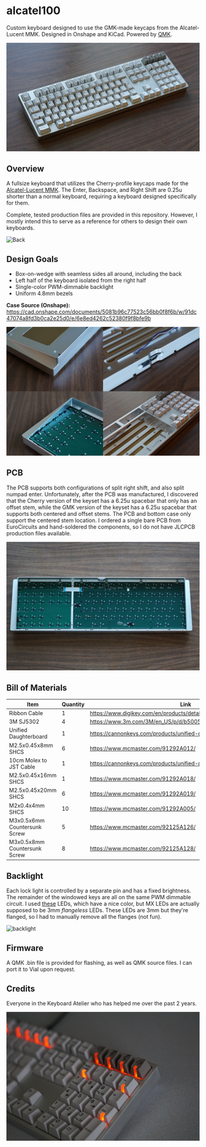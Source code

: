 # alcatel100

Custom keyboard designed to use the GMK-made keycaps from the Alcatel-Lucent MMK.
Designed in Onshape and KiCad.
Powered by [QMK](https://github.com/qmk/qmk_firmware).

![Front](https://github.com/nearestexit/alcatel100/blob/main/Pictures/Front.JPG)


## Overview
A fullsize keyboard that utilizes the Cherry-profile keycaps made for the [Alcatel-Lucent MMK](https://deskthority.net/viewtopic.php?t=23887).
The Enter, Backspace, and Right Shift are 0.25u shorter than a normal keyboard, requiring a keyboard designed specifically for them.

Complete, tested production files are provided in this repository. However, I mostly intend this to serve as a reference for others to design their own keyboards.

![Back](https://github.com/nearestexit/alcatel100/blob/main/Pictures/combo2.png)

## Design Goals
- Box-on-wedge with seamless sides all around, including the back
- Left half of the keyboard isolated from the right half
- Single-color PWM-dimmable backlight
- Uniform 4.8mm bezels

**Case Source (Onshape):** https://cad.onshape.com/documents/5081b96c77523c56bb0f8f6b/w/91dc47074a8fd3b0ca2e25d0/e/6e8ed4262c52380f9f8bfe9b

![Combo](https://github.com/nearestexit/alcatel100/blob/main/Pictures/combo.png)

## PCB
The PCB supports both configurations of split right shift, and also split numpad enter. Unfortunately, after the PCB was manufactured, I discovered that the Cherry version of the keyset has a 6.25u spacebar that only has an offset stem, while the GMK version of the keyset has a 6.25u spacebar that supports both centered and offset stems. The PCB and bottom case only support the centered stem location.
I ordered a single bare PCB from EuroCircuits and hand-soldered the components, so I do not have JLCPCB production files available.

![PCB](https://github.com/nearestexit/alcatel100/blob/main/Pictures/PCB.JPG)

## Bill of Materials

| Item  | Quantity | Link |
| ------------- | ------------- | ------------- | 
| Ribbon Cable | 1 | https://www.digikey.com/en/products/detail/molex/0151660207/3281088 |
| 3M SJ5302 | 4  | https://www.3m.com/3M/en_US/p/d/b5005035183/ |
| Unified Daughterboard  | 1  | https://cannonkeys.com/products/unified-daughterboard-and-jst-cable |
| M2.5x0.45x8mm SHCS | 6  | https://www.mcmaster.com/91292A012/ |
| 10cm Molex to JST Cable | 1 | https://cannonkeys.com/products/unified-daughterboard-and-jst-cable |
| M2.5x0.45x16mm SHCS | 1 | https://www.mcmaster.com/91292A018/ |
| M2.5x0.45x20mm SHCS | 6 | https://www.mcmaster.com/91292A019/ |
| M2x0.4x4mm SHCS | 10 | https://www.mcmaster.com/91292A005/ |
| M3x0.5x6mm Countersunk Screw | 5 | https://www.mcmaster.com/92125A126/ |
| M3x0.5x8mm Countersunk Screw | 8 | https://www.mcmaster.com/92125A128/ |

## Backlight

Each lock light is controlled by a separate pin and has a fixed brightness. The remainder of the windowed keys are all on the same PWM dimmable circuit.
I used [these](https://www.digikey.com/en/products/detail/american-bright-optoelectronics-corporation/BL-B8141-TRS20A/22486924) LEDs, which have a nice color, but MX LEDs are actually supposed to be 3mm *flangeless* LEDs. These LEDs are 3mm but they're flanged, so I had to manually remove all the flanges (not fun).

![backlight](https://github.com/nearestexit/alcatel100/blob/main/Pictures/backlight.JPG)

## Firmware

A QMK .bin file is provided for flashing, as well as QMK source files. I can port it to Vial upon request.

## Credits

Everyone in the Keyboard Atelier who has helped me over the past 2 years.

![bottom](https://github.com/nearestexit/alcatel100/blob/main/Pictures/backlight2.JPG)